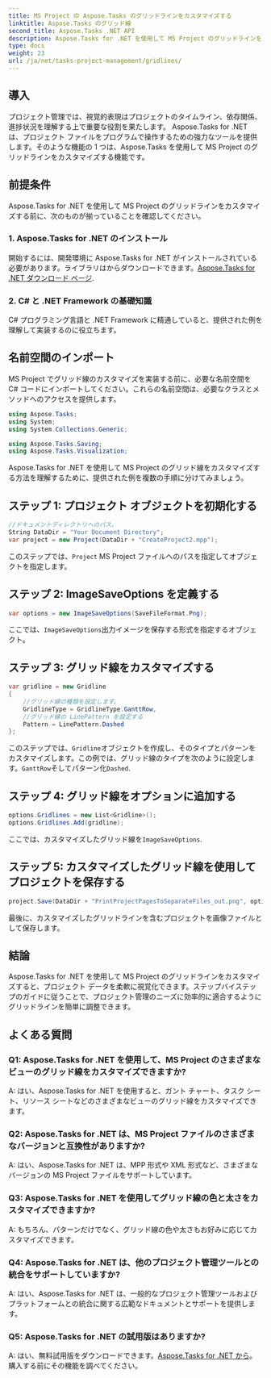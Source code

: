 ```yaml
---
title: MS Project の Aspose.Tasks のグリッドラインをカスタマイズする
linktitle: Aspose.Tasks のグリッド線
second_title: Aspose.Tasks .NET API
description: Aspose.Tasks for .NET を使用して MS Project のグリッドラインをカスタマイズする方法を学びます。わかりやすい手順でプロジェクトの視覚化と管理を強化します。
type: docs
weight: 23
url: /ja/net/tasks-project-management/gridlines/
---
```

## 導入

プロジェクト管理では、視覚的表現はプロジェクトのタイムライン、依存関係、進捗状況を理解する上で重要な役割を果たします。 Aspose.Tasks for .NET は、プロジェクト ファイルをプログラムで操作するための強力なツールを提供します。そのような機能の 1 つは、Aspose.Tasks を使用して MS Project のグリッドラインをカスタマイズする機能です。

## 前提条件

Aspose.Tasks for .NET を使用して MS Project のグリッドラインをカスタマイズする前に、次のものが揃っていることを確認してください。

### 1. Aspose.Tasks for .NET のインストール

開始するには、開発環境に Aspose.Tasks for .NET がインストールされている必要があります。ライブラリはからダウンロードできます。[Aspose.Tasks for .NET ダウンロード ページ](https://releases.aspose.com/tasks/net/).

### 2. C# と .NET Framework の基礎知識

C# プログラミング言語と .NET Framework に精通していると、提供された例を理解して実装するのに役立ちます。

## 名前空間のインポート

MS Project でグリッド線のカスタマイズを実装する前に、必要な名前空間を C# コードにインポートしてください。これらの名前空間は、必要なクラスとメソッドへのアクセスを提供します。

```csharp
using Aspose.Tasks;
using System;
using System.Collections.Generic;

using Aspose.Tasks.Saving;
using Aspose.Tasks.Visualization;

```

Aspose.Tasks for .NET を使用して MS Project のグリッド線をカスタマイズする方法を理解するために、提供された例を複数の手順に分けてみましょう。

## ステップ 1: プロジェクト オブジェクトを初期化する

```csharp
//ドキュメントディレクトリへのパス。
String DataDir = "Your Document Directory";
var project = new Project(DataDir + "CreateProject2.mpp");
```

このステップでは、`Project` MS Project ファイルへのパスを指定してオブジェクトを指定します。

## ステップ 2: ImageSaveOptions を定義する

```csharp
var options = new ImageSaveOptions(SaveFileFormat.Png);
```

ここでは、`ImageSaveOptions`出力イメージを保存する形式を指定するオブジェクト。

## ステップ 3: グリッド線をカスタマイズする

```csharp
var gridline = new Gridline
{
	//グリッド線の種類を設定します。
	GridlineType = GridlineType.GanttRow, 
	//グリッド線の LinePattern を設定する
	Pattern = LinePattern.Dashed
};
```

このステップでは、`Gridline`オブジェクトを作成し、そのタイプとパターンをカスタマイズします。この例では、グリッド線のタイプを次のように設定します。`GanttRow`そしてパターン化`Dashed`.

## ステップ 4: グリッド線をオプションに追加する

```csharp
options.Gridlines = new List<Gridline>();
options.Gridlines.Add(gridline);
```

ここでは、カスタマイズしたグリッド線を`ImageSaveOptions`.

## ステップ 5: カスタマイズしたグリッド線を使用してプロジェクトを保存する

```csharp
project.Save(DataDir + "PrintProjectPagesToSeparateFiles_out.png", options);
```

最後に、カスタマイズしたグリッドラインを含むプロジェクトを画像ファイルとして保存します。

## 結論

Aspose.Tasks for .NET を使用して MS Project のグリッドラインをカスタマイズすると、プロジェクト データを柔軟に視覚化できます。ステップバイステップのガイドに従うことで、プロジェクト管理のニーズに効率的に適合するようにグリッドラインを簡単に調整できます。

## よくある質問

### Q1: Aspose.Tasks for .NET を使用して、MS Project のさまざまなビューのグリッド線をカスタマイズできますか?

A: はい、Aspose.Tasks for .NET を使用すると、ガント チャート、タスク シート、リソース シートなどのさまざまなビューのグリッド線をカスタマイズできます。

### Q2: Aspose.Tasks for .NET は、MS Project ファイルのさまざまなバージョンと互換性がありますか?

A: はい、Aspose.Tasks for .NET は、MPP 形式や XML 形式など、さまざまなバージョンの MS Project ファイルをサポートしています。

### Q3: Aspose.Tasks for .NET を使用してグリッド線の色と太さをカスタマイズできますか?

A: もちろん、パターンだけでなく、グリッド線の色や太さもお好みに応じてカスタマイズできます。

### Q4: Aspose.Tasks for .NET は、他のプロジェクト管理ツールとの統合をサポートしていますか?

A: はい、Aspose.Tasks for .NET は、一般的なプロジェクト管理ツールおよびプラットフォームとの統合に関する広範なドキュメントとサポートを提供します。

### Q5: Aspose.Tasks for .NET の試用版はありますか?

 A: はい、無料試用版をダウンロードできます。[Aspose.Tasks for .NET から](https://forum.aspose.com/c/tasks/15)。購入する前にその機能を調べてください。
